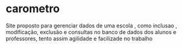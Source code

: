 # carometro
Site proposto para gerenciar dados de uma escola , como inclusao , modificação, exclusão e consultas no banco de dados dos alunos e professores, tento assim agilidade e facilizade no trabalho 

